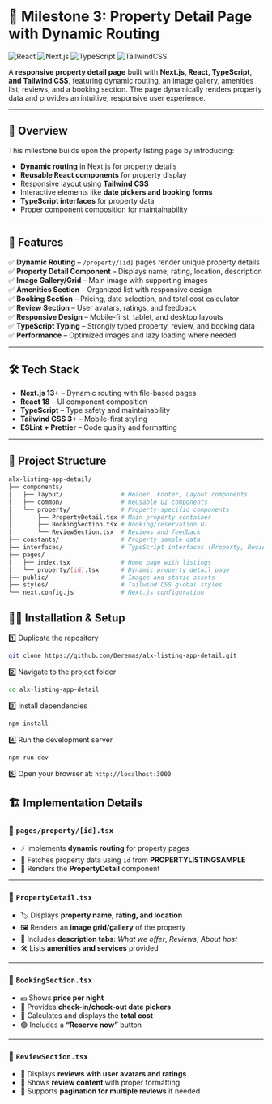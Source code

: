 # 🏡 Milestone 3: Property Detail Page with Dynamic Routing

![React](https://img.shields.io/badge/React-18-61dafb?style=for-the-badge&logo=react)
![Next.js](https://img.shields.io/badge/Next.js-13+-000000?style=for-the-badge&logo=nextdotjs)
![TypeScript](https://img.shields.io/badge/TypeScript-4+-3178C6?style=for-the-badge&logo=typescript)
![TailwindCSS](https://img.shields.io/badge/TailwindCSS-3+-38B2AC?style=for-the-badge&logo=tailwind-css)

A **responsive property detail page** built with **Next.js, React, TypeScript, and Tailwind CSS**, featuring dynamic routing, an image gallery, amenities list, reviews, and a booking section. The page dynamically renders property data and provides an intuitive, responsive user experience.

---

## 📌 Overview

This milestone builds upon the property listing page by introducing:

- **Dynamic routing** in Next.js for property details
- **Reusable React components** for property display
- Responsive layout using **Tailwind CSS**
- Interactive elements like **date pickers and booking forms**
- **TypeScript interfaces** for property data
- Proper component composition for maintainability

---

## 🎯 Features

✅ **Dynamic Routing** – `/property/[id]` pages render unique property details  
✅ **Property Detail Component** – Displays name, rating, location, description  
✅ **Image Gallery/Grid** – Main image with supporting images  
✅ **Amenities Section** – Organized list with responsive design  
✅ **Booking Section** – Pricing, date selection, and total cost calculator  
✅ **Review Section** – User avatars, ratings, and feedback  
✅ **Responsive Design** – Mobile-first, tablet, and desktop layouts  
✅ **TypeScript Typing** – Strongly typed property, review, and booking data  
✅ **Performance** – Optimized images and lazy loading where needed

---

## 🛠️ Tech Stack

- **Next.js 13+** – Dynamic routing with file-based pages
- **React 18** – UI component composition
- **TypeScript** – Type safety and maintainability
- **Tailwind CSS 3+** – Mobile-first styling
- **ESLint + Prettier** – Code quality and formatting

---

## 📂 Project Structure

```bash
alx-listing-app-detail/
├── components/
│   ├── layout/                # Header, Footer, Layout components
│   ├── common/                # Reusable UI components
│   └── property/              # Property-specific components
│       ├── PropertyDetail.tsx # Main property container
│       ├── BookingSection.tsx # Booking/reservation UI
│       └── ReviewSection.tsx  # Reviews and feedback
├── constants/                 # Property sample data
├── interfaces/                # TypeScript interfaces (Property, Review)
├── pages/
│   ├── index.tsx              # Home page with listings
│   └── property/[id].tsx      # Dynamic property detail page
├── public/                    # Images and static assets
├── styles/                    # Tailwind CSS global styles
└── next.config.js             # Next.js configuration
```

## 🧑‍💻 Installation & Setup

1️⃣ Duplicate the repository

```bash
git clone https://github.com/Deremas/alx-listing-app-detail.git
```

2️⃣ Navigate to the project folder

```bash
cd alx-listing-app-detail
```

3️⃣ Install dependencies

```bash
npm install
```

4️⃣ Run the development server

```bash
npm run dev
```

5️⃣ Open your browser at: `http://localhost:3000`

## 🏗️ Implementation Details

### 🔹 `pages/property/[id].tsx`

- ⚡ Implements **dynamic routing** for property pages
- 📄 Fetches property data using `id` from **PROPERTYLISTINGSAMPLE**
- 🏡 Renders the **PropertyDetail** component

---

### 🔹 `PropertyDetail.tsx`

- 🏷️ Displays **property name, rating, and location**
- 🖼️ Renders an **image grid/gallery** of the property
- 📑 Includes **description tabs**: _What we offer_, _Reviews_, _About host_
- 🛠️ Lists **amenities and services** provided

---

### 🔹 `BookingSection.tsx`

- 💵 Shows **price per night**
- 📆 Provides **check-in/check-out date pickers**
- 🧮 Calculates and displays the **total cost**
- 🟢 Includes a **“Reserve now”** button

---

### 🔹 `ReviewSection.tsx`

- 👤 Displays **reviews with user avatars and ratings**
- 📝 Shows **review content** with proper formatting
- 🔄 Supports **pagination for multiple reviews** if needed
